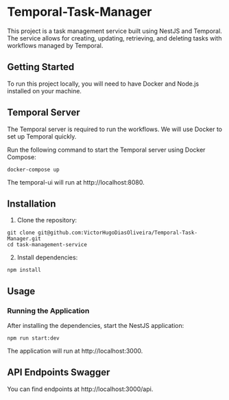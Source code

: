 # Temporal-Task-Manager
This project is a task management service built using NestJS and Temporal. The service allows for creating, updating, retrieving, and deleting tasks with workflows managed by Temporal.

## Getting Started
To run this project locally, you will need to have Docker and Node.js installed on your machine.

## Temporal Server
The Temporal server is required to run the workflows. We will use Docker to set up Temporal quickly.

Run the following command to start the Temporal server using Docker Compose:

```
docker-compose up
```

The temporal-ui will run at http://localhost:8080.

## Installation
1. Clone the repository:
```
git clone git@github.com:VictorHugoDiasOliveira/Temporal-Task-Manager.git
cd task-management-service
```

2. Install dependencies:
```
npm install
```

## Usage

### Running the Application
After installing the dependencies, start the NestJS application:
```
npm run start:dev
```

The application will run at http://localhost:3000.

## API Endpoints Swagger
You can find endpoints at http://localhost:3000/api.